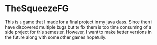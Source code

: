 # TheSqueezeFG
This is a game that I made for a final project in my java class. Since then i have discovered multiple bugs but to fix them is too time consuming of a side project for this semester. However, I want to make better versions in the future along with some other games hopefully.

